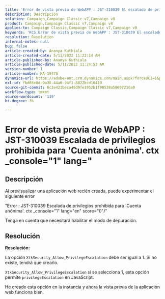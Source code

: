 ```yaml
---
title: 'Error de vista previa de WebAPP : JST-310039 El escalado de privilegios está prohibido para ''Cuenta anónima''. ctx _console="1" lang="'
description: Descripción
solution: Campaign,Campaign Classic v7,Campaign v8
product: Campaign,Campaign Classic v7,Campaign v8
applies-to: Campaign Classic,Campaign Classic v7,Campaign v8
keywords: 'KCS,Error de vista previa de WebAPP : JST-310039 El escalado de privilegios está prohibido para ''Cuenta anónima''. ctx _console="1" lang="'
resolution: Resolution
internal-notes: null
bug: false
article-created-by: Ananya Kuthiala
article-created-date: 5/11/2022 11:22:14 AM
article-published-by: Ananya Kuthiala
article-published-date: 5/11/2022 11:24:53 AM
version-number: 1
article-number: KA-19478
dynamics-url: https://adobe-ent.crm.dynamics.com/main.aspx?forceUCI=1&pagetype=entityrecord&etn=knowledgearticle&id=d8560f95-1cd1-ec11-a7b5-0022480a8e40
exl-id: fbd66e8d-9a38-44a0-94f1-8822bcd16419
source-git-commit: 0c3e421beca46d9fe1952b1f98538a50697216a0
workflow-type: tm+mt
source-wordcount: '119'
ht-degree: 3%

---
```


# Error de vista previa de WebAPP : JST-310039 Escalada de privilegios prohibida para &#39;Cuenta anónima&#39;. ctx _console=&quot;1&quot; lang=&quot;

## Descripción


Al previsualizar una aplicación web recién creada, puede experimentar el siguiente error

&quot;Error : JST-310039 Escalada de privilegios prohibida para &#39;Cuenta anónima&#39;. ctx _console=&quot;1&quot; lang=&quot;en&quot; score=&quot;0&quot;/&quot;

Tenga en cuenta que necesitará habilitar el modo de depuración.


## Resolución


<b>Resolución:</b>

La opción `XtkSecurity_Allow_PrivilegeEscalation` debe ser igual a 1. Si no existe, tendrá que crearlo.

`XtkSecurity_Allow_PrivilegeEscalation` si se selecciona 1, esta opción permite `privilegeEscalation` en JavaScript.

He creado esta opción en la instancia y ahora la vista previa de la aplicación web funciona bien.
